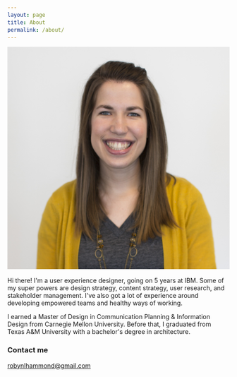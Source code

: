 ```yaml
---
layout: page
title: About
permalink: /about/
---
```


![photo of Robyn](images/robyn-pic3_small.jpg)

Hi there! I'm a user experience designer, going on 5 years at IBM. Some of my super powers are design strategy, content strategy, user research, and stakeholder management. I've also got a lot of experience around developing empowered teams and healthy ways of working.

I earned a Master of Design in Communication Planning & Information Design from Carnegie Mellon University. Before that, I graduated from Texas A&M University with a bachelor's degree in architecture.

### Contact me

[robynlhammond@gmail.com](mailto:robynlhammond@gmail.com)
